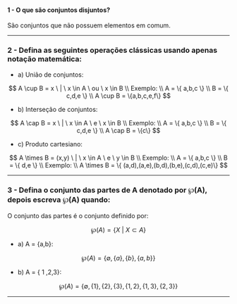 #### 1 - O que são conjuntos disjuntos?
São conjuntos que não possuem elementos em comum.

---

### 2 - Defina as seguintes operações clássicas usando apenas notação matemática:

- a)  União de conjuntos:

$$
  A \cup B = x  \ | \ x \in A  \ ou \ x  \in B \\
  Exemplo: \\
  A = \{ a,b,c \} \\
  B = \{ c,d,e \} \\
  A \cup B = \{a,b,c,e,f\}
$$

- b) Interseção de conjuntos:

$$
  A \cap B = x \ | \ x \in A \ e \ x \in B \\
  Exemplo: \\
  A = \{ a,b,c \} \\
  B = \{ c,d,e \} \\
  A \cap B = \{c\}
$$

- c) Produto cartesiano:

$$
  A \times B =  (x,y) \ | \ x \in A \ e \ y \in B \\
  Exemplo: \\
  A = \{ a,b,c \} \\
  B = \{ d,e \} \\
  Exemplo: \\
  A \times B = \{ (a,d),(a,e),(b,d),(b,e),(c,d),(c,e)\}
$$

---

### 3 - Defina o conjunto das partes de A denotado por &wp;(A), depois escreva  &wp;(A) quando:

O conjunto das partes é o conjunto definido por:

$$
  \wp(A) = \{ X \ | \ X \subset A \}
$$

- a) A = {a,b}:

$$
  \wp(A) = \{\emptyset, \{a\},\{b\},\{a,b\}\}
$$

- b) A = { 1 ,2,3}:

$$
  \wp(A)= \{\emptyset, \{1\}, \{2\}, \{3\}, \{1,2\}, \{1,3\}, \{2,3\} \}
$$

---
